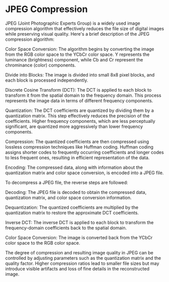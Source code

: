 # JPEG Compression
JPEG (Joint Photographic Experts Group) is a widely used image compression algorithm that effectively reduces the file size of digital images while preserving visual quality. Here's a brief description of the JPEG compression algorithm:

Color Space Conversion: The algorithm begins by converting the image from the RGB color space to the YCbCr color space. Y represents the luminance (brightness) component, while Cb and Cr represent the chrominance (color) components.

Divide into Blocks: The image is divided into small 8x8 pixel blocks, and each block is processed independently.

Discrete Cosine Transform (DCT): The DCT is applied to each block to transform it from the spatial domain to the frequency domain. This process represents the image data in terms of different frequency components.

Quantization: The DCT coefficients are quantized by dividing them by a quantization matrix. This step effectively reduces the precision of the coefficients. Higher frequency components, which are less perceptually significant, are quantized more aggressively than lower frequency components.

Compression: The quantized coefficients are then compressed using lossless compression techniques like Huffman coding. Huffman coding assigns shorter codes to frequently occurring coefficients and longer codes to less frequent ones, resulting in efficient representation of the data.

Encoding: The compressed data, along with information about the quantization matrix and color space conversion, is encoded into a JPEG file.

To decompress a JPEG file, the reverse steps are followed:

Decoding: The JPEG file is decoded to obtain the compressed data, quantization matrix, and color space conversion information.

Dequantization: The quantized coefficients are multiplied by the quantization matrix to restore the approximate DCT coefficients.

Inverse DCT: The inverse DCT is applied to each block to transform the frequency-domain coefficients back to the spatial domain.

Color Space Conversion: The image is converted back from the YCbCr color space to the RGB color space.

The degree of compression and resulting image quality in JPEG can be controlled by adjusting parameters such as the quantization matrix and the quality factor. Higher compression ratios lead to smaller file sizes but may introduce visible artifacts and loss of fine details in the reconstructed image.
